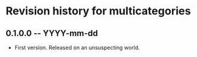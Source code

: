 # Revision history for multicategories

## 0.1.0.0  -- YYYY-mm-dd

* First version. Released on an unsuspecting world.
